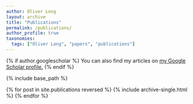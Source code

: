 ```yaml
---
author: Oliver Long
layout: archive
title: "Publications"
permalink: /publications/
author_profile: true
taxonomies:
  tags: ["Oliver Long", "papers", "publications"]
---
```


{% if author.googlescholar %}
  You can also find my articles on <u><a href="{{author.googlescholar}}">my Google Scholar profile</a>.</u>
{% endif %}

{% include base_path %}

{% for post in site.publications reversed %}
  {% include archive-single.html %}
{% endfor %}
